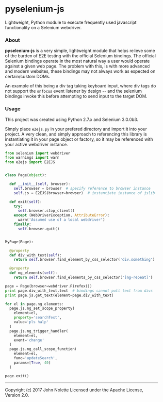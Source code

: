 # pyselenium-js
Lightweight, Python module to execute frequently used javascript functionality on a Selenium webdriver.

### About
**pyselenium-js** is a very simple, lightweight module that helps relieve some of the burden of E2E testing with the official Selenium bindings.
The official Selenium bindings operate in the most natural way a user would operate against a given web page.
The problem with this, is with more advanced and modern websites, these bindings may not always work as expected on certain/custom DOMs.

An example of this being a div tag taking keyboard input, where div tags do not support the `onfocus` event listener by design -- and the selenium bindings invoke this before attempting to send input to the target DOM.

### Usage
This project was created using Python 2.7.x and Selenium 3.0.0b3.

Simply place `e2ejs.py` in your prefered directory and import it into your project.
A very clean, and simply approach to referencing this library is instantiating it in your page object or factory, so it may be referenced with your active webdriver instance.

```python
from selenium import webdriver
from warnings import warn
from e2ejs import E2EJS


class Page(object):

  def __init__(self, browser):
    self.browser = browser  # specify reference to browser instance
    self.js = E2EJS(browser=browser)  # instantiate instance of jslib

  def exit(self):
    try:
      self.browser.stop_client()
    except (WebDriverException, AttributeError):
      warn('Assumed use of a local webdriver')
    finally:
      self.browser.quit()


MyPage(Page):

  @property
  def div_with_text(self):
    return self.browser.find_element_by_css_selector('div.something')

  @property
  def ng_elements(self):
    return self.browser.find_elements_by_css_selector('[ng-repeat]')

page = Page(browser=webdriver.Firefox())
print page.div_with_text.text  # bindings cannot pull text from divs
print page.js.get_text(element=page.div_with_text)

for el in page.ng_elements:
  page.js.ng_set_scope_property(
    element=el,
    property='searchText',
    value='pls halp'
  )
  page.js.ng_trigger_handler(
    element=el,
    event='change'
  )
  page.js.ng_call_scope_function(
    element=el,
    func='updateSearch',
    params=[True, 40]
  )

page.exit()
```

---

Copyright (c) 2017 John Nolette Licensed under the Apache License, Version 2.0.
